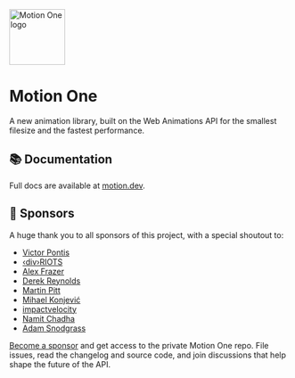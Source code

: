 <img width="100" height="100" alt="Motion One logo" src="https://user-images.githubusercontent.com/7850794/164965509-2a8dc49e-2ed7-4243-a2c9-481b03bbc31a.png" />

# Motion One

A new animation library, built on the Web Animations API for the smallest filesize and the fastest performance.

## 📚 Documentation

Full docs are available at [motion.dev](https://motion.dev).

## 🙌 Sponsors

A huge thank you to all sponsors of this project, with a special shoutout to:

- [Victor Pontis](https://github.com/vpontis)
- [‹div›RIOTS](https://github.com/divriots)
- [Alex Frazer](https://github.com/AlexFrazer)
- [Derek Reynolds](https://github.com/derekr)
- [Martin Pitt](https://github.com/Martin-Pitt)
- [Mihael Konjević](https://github.com/retro)
- [impactvelocity](https://github.com/impactvelocity)
- [Namit Chadha](https://github.com/nc)
- [Adam Snodgrass](https://twitter.com/overra)

[Become a sponsor](https://github.com/sponsors/mattgperry) and get access to the private Motion One repo. File issues, read the changelog and source code, and join discussions that help shape the future of the API.
